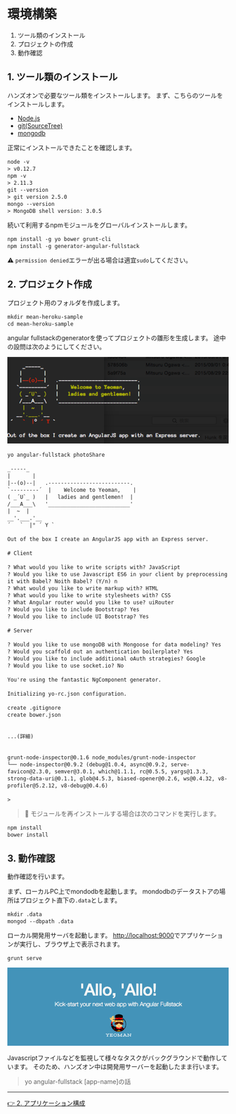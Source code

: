 # 環境構築

1. ツール類のインストール
1. プロジェクトの作成
1. 動作確認

## 1. ツール類のインストール

ハンズオンで必要なツール類をインストールします。
まず、こちらのツールをインストールします。

- [Node.js](https://nodejs.org/)
- [git(SourceTree)](https://www.atlassian.com/ja/software/sourcetree/overview)
- [mongodb](https://www.mongodb.org/)

正常にインストールできたことを確認します。

```
node -v
> v0.12.7
npm -v
> 2.11.3
git --version
> git version 2.5.0
mongo --version
> MongoDB shell version: 3.0.5
```

続いて利用するnpmモジュールをグローバルインストールします。

```
npm install -g yo bower grunt-cli
npm install -g generator-angular-fullstack
```

:warning:  `permission denied`エラーが出る場合は適宜`sudo`してください。

## 2. プロジェクト作成

プロジェクト用のフォルダを作成します。

```
mkdir mean-heroku-sample
cd mean-heroku-sample
```

angular fullstackのgeneratorを使ってプロジェクトの雛形を生成します。
途中の設問は次のようにしてください。

![yo](images/yo.png)

```
yo angular-fullstack photoShare

_-----_
|       |
|--(o)--|   .--------------------------.
`---------´  |    Welcome to Yeoman,    |
( _´U`_ )   |   ladies and gentlemen!  |
/___A___\   '__________________________'
|  ~  |
__'.___.'__
´   `  |° ´ Y `

Out of the box I create an AngularJS app with an Express server.

# Client

? What would you like to write scripts with? JavaScript
? Would you like to use Javascript ES6 in your client by preprocessing it with Babel? Noith Babel? (Y/n) n
? What would you like to write markup with? HTML
? What would you like to write stylesheets with? CSS
? What Angular router would you like to use? uiRouter
? Would you like to include Bootstrap? Yes
? Would you like to include UI Bootstrap? Yes

# Server

? Would you like to use mongoDB with Mongoose for data modeling? Yes
? Would you scaffold out an authentication boilerplate? Yes
? Would you like to include additional oAuth strategies? Google
? Would you like to use socket.io? No

You're using the fantastic NgComponent generator.

Initializing yo-rc.json configuration.

create .gitignore
create bower.json


...(詳細)


grunt-node-inspector@0.1.6 node_modules/grunt-node-inspector
└── node-inspector@0.9.2 (debug@1.0.4, async@0.9.2, serve-favicon@2.3.0, semver@3.0.1, which@1.1.1, rc@0.5.5, yargs@1.3.3, strong-data-uri@0.1.1, glob@4.5.3, biased-opener@0.2.6, ws@0.4.32, v8-profiler@5.2.12, v8-debug@0.4.6)

>
```

> :gift_heart: モジュールを再インストールする場合は次のコマンドを実行します。
```
npm install
bower install
```

## 3. 動作確認

動作確認を行います。

まず、ローカルPC上でmondodbを起動します。
mondodbのデータストアの場所はプロジェクト直下の`.data`とします。

```
mkdir .data
mongod --dbpath .data
```

ローカル開発用サーバを起動します。
<http://localhost:9000>でアプリケーションが実行し、ブラウザ上で表示されます。
```
grunt serve
```

![初期表示](images/yeoman.png)

Javascriptファイルなどを監視して様々なタスクがバックグラウンドで動作しています。
そのため、ハンズオン中は開発用サーバーを起動したまま行います。

> yo angular-fullstack [app-name]の話

----
[:point_right: 2. アプリケーション構成](../02)
